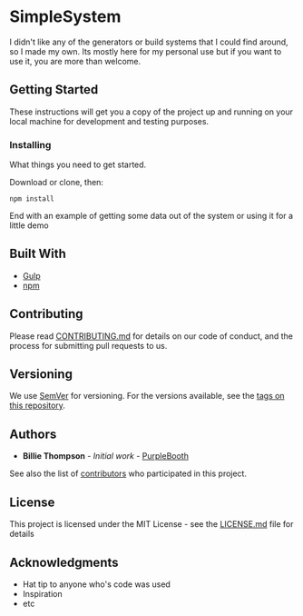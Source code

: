 # SimpleSystem

I didn't like any of the generators or build systems that I could find around, so I made my own.
Its mostly here for my personal use but if you want to use it, you are more than welcome.

## Getting Started

These instructions will get you a copy of the project up and running on your local machine for development and testing purposes.


### Installing

What things you need to get started.

Download or clone, then:

```
npm install
```

End with an example of getting some data out of the system or using it for a little demo

## Built With

* [Gulp](https://github.com/gulpjs/gulp/blob/master/docs/API.md)
* [npm](https://docs.npmjs.com/)

## Contributing

Please read [CONTRIBUTING.md](https://gist.github.com/PurpleBooth/b24679402957c63ec426) for details on our code of conduct, and the process for submitting pull requests to us.

## Versioning

We use [SemVer](http://semver.org/) for versioning. For the versions available, see the [tags on this repository](https://github.com/your/project/tags).

## Authors

* **Billie Thompson** - *Initial work* - [PurpleBooth](https://github.com/PurpleBooth)

See also the list of [contributors](https://github.com/your/project/contributors) who participated in this project.

## License

This project is licensed under the MIT License - see the [LICENSE.md](LICENSE.md) file for details

## Acknowledgments

* Hat tip to anyone who's code was used
* Inspiration
* etc
